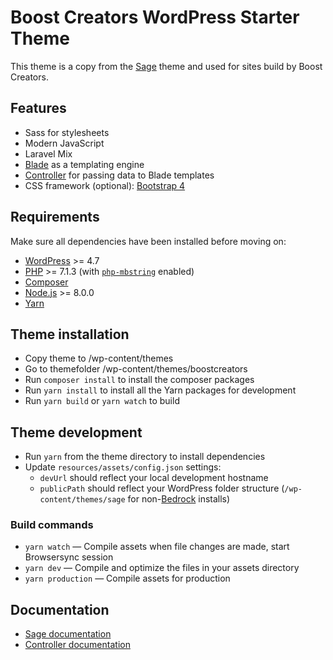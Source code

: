 # Boost Creators WordPress Starter Theme

This theme is a copy from the [Sage](https://github.com/roots/sage) theme and used for sites build by Boost Creators.

## Features

* Sass for stylesheets
* Modern JavaScript
* Laravel Mix 
* [Blade](https://laravel.com/docs/5.6/blade) as a templating engine
* [Controller](https://github.com/soberwp/controller) for passing data to Blade templates
* CSS framework (optional): [Bootstrap 4](https://getbootstrap.com/)

## Requirements

Make sure all dependencies have been installed before moving on:

* [WordPress](https://wordpress.org/) >= 4.7
* [PHP](https://secure.php.net/manual/en/install.php) >= 7.1.3 (with [`php-mbstring`](https://secure.php.net/manual/en/book.mbstring.php) enabled)
* [Composer](https://getcomposer.org/download/)
* [Node.js](http://nodejs.org/) >= 8.0.0
* [Yarn](https://yarnpkg.com/en/docs/install)

## Theme installation
* Copy theme to /wp-content/themes
* Go to themefolder /wp-content/themes/boostcreators
* Run `composer install` to install the composer packages
* Run `yarn install` to install all the Yarn packages for development
* Run `yarn build` or `yarn watch` to build 

## Theme development

* Run `yarn` from the theme directory to install dependencies
* Update `resources/assets/config.json` settings:
  * `devUrl` should reflect your local development hostname
  * `publicPath` should reflect your WordPress folder structure (`/wp-content/themes/sage` for non-[Bedrock](https://roots.io/bedrock/) installs)

### Build commands

* `yarn watch` — Compile assets when file changes are made, start Browsersync session
* `yarn dev` — Compile and optimize the files in your assets directory
* `yarn production` — Compile assets for production

## Documentation

* [Sage documentation](https://roots.io/sage/docs/)
* [Controller documentation](https://github.com/soberwp/controller#usage)